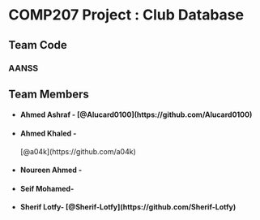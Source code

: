 # COMP207 Project : Club Database
<h2>Team Code</h2>
  <h3>AANSS<h3>
<h2> Team Members </h2>
  <ul>
  <li><h4>Ahmed Ashraf - [@Alucard0100](https://github.com/Alucard0100) </h4></li>
  <li><h4>Ahmed Khaled - </h4> [@a04k](https://github.com/a04k) </li>
  <li><h4>Noureen Ahmed - </h4></li>
  <li><h4>Seif Mohamed- </h4></li>
  <li><h4>Sherif Lotfy- [@Sherif-Lotfy](https://github.com/Sherif-Lotfy)</h4></li>
  </ul> 
<h1>  </h1>